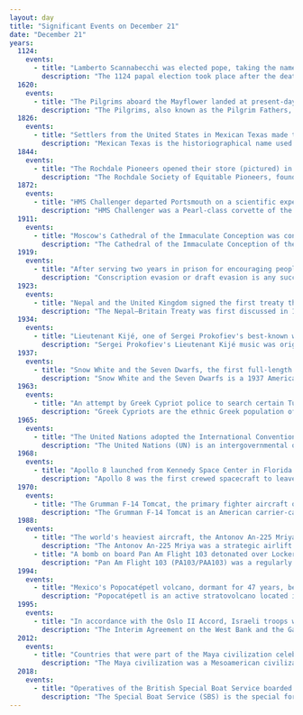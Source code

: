 ```yaml
---
layout: day
title: "Significant Events on December 21"
date: "December 21"
years:
  1124:
    events:
      - title: "Lamberto Scannabecchi was elected pope, taking the name Honorius II."
        description: "The 1124 papal election took place after the death of Pope Callixtus II on 13 December 1124. The election was characterised by a power struggle between Italian cardinals supported by the Pierleoni family and northern cardinals supported by the Frangipani family. On 16 December the cardinals elected Theobaldo Boccapecci, the cardinal-priest of Sant'Anastasia. He chose the name Celestine II. Before his consecration, however, an armed party of the Frangipani attacked and wounded the newly elected pope. In the following confusion the Bishop of Ostia Lamberto Scannabecchi, the Frangipani's candidate was proclaimed pope under the name Honorius II. After several days of factional fighting Celestine was abandoned by his supporters. However, Honorius would not accept the throne in this manner and resigned as well. He was immediately re-elected and consecrated on 21 December 1124."
  1620:
    events:
      - title: "The Pilgrims aboard the Mayflower landed at present-day Plymouth, Massachusetts, to establish the Plymouth Colony."
        description: "The Pilgrims, also known as the Pilgrim Fathers, were the English settlers who travelled to North America on the ship Mayflower and established the Plymouth Colony at what now is Plymouth, Massachusetts, United States. John Smith had named this territory New Plymouth in 1620, sharing the name of the Pilgrims' final departure port of Plymouth, Devon, England. The Pilgrims' leadership came from religious congregations of Brownists or Separatists who had fled religious persecution in England for the tolerance of 17th-century Holland in the Netherlands."
  1826:
    events:
      - title: "Settlers from the United States in Mexican Texas made the first attempt to secede from Mexico, establishing the short-lived Republic of Fredonia."
        description: "Mexican Texas is the historiographical name used to refer to the era of Texan history between 1821 and 1836, when it was part of Mexico. Mexico gained independence in 1821 after winning its war against Spain, which began in 1810. Initially, Mexican Texas operated similarly to Spanish Texas. Ratification of the 1824 Constitution of Mexico created a federal structure, and the province of Tejas was joined with the province of Coahuila to form the state of Coahuila y Tejas."
  1844:
    events:
      - title: "The Rochdale Pioneers opened their store (pictured) in Rochdale, England, forming the basis for the modern co-operative movement."
        description: "The Rochdale Society of Equitable Pioneers, founded in 1844, was an early consumers' co-operative, and one of the first to pay a patronage dividend, forming the basis for the modern co-operative movement. Although other co-operatives preceded it, the Rochdale Pioneers co-operative became the prototype for societies in Great Britain. The Rochdale Pioneers are most famous for designing the Rochdale Principles, a set of principles of co-operation, which provide the foundation for the principles on which co-ops around the world operate to this day. The model the Rochdale Pioneers used is a focus of study within co-operative economics."
  1872:
    events:
      - title: "HMS Challenger departed Portsmouth on a scientific expedition that laid the foundations of oceanography."
        description: "HMS Challenger was a Pearl-class corvette of the Royal Navy launched on 13 February 1858 at the Woolwich Dockyard."
  1911:
    events:
      - title: "Moscow's Cathedral of the Immaculate Conception was consecrated."
        description: "The Cathedral of the Immaculate Conception of the Holy Virgin Mary is a neo-Gothic Catholic church at Moscow's center, that serves as the cathedral of the Archdiocese of Moscow. Located in the Central Administrative Okrug, it is one of three Catholic churches in Moscow and the largest in Russia."
  1919:
    events:
      - title: "After serving two years in prison for encouraging people to resist military conscription, anarchist Emma Goldman was deported from the United States to Russia."
        description: "Conscription evasion or draft evasion is any successful attempt to elude a government-imposed obligation to serve in the military forces of one's nation. Sometimes draft evasion involves refusing to comply with the military draft laws of one's nation. Illegal draft evasion is said to have characterized every military conflict of the 20th and 21st centuries, in which at least one party of such conflict has enforced conscription. Such evasion is generally considered to be a criminal offense, and laws against it go back thousands of years."
  1923:
    events:
      - title: "Nepal and the United Kingdom signed the first treaty that defined the international status of Nepal as an independent and a sovereign nation."
        description: "The Nepal–Britain Treaty was first discussed in 1921 and the final treaty was signed on 21 December 1923 in Singha Durbar. The treaty was the first formal acknowledgement by the British that Nepal, as an independent nation, had the right to conduct its foreign policy in any way it saw fit and was considered to be “a great achievement of 25 years of Chandra Shumsher’s diplomacy.” The treaty was recorded in 1925 in the League of Nations."
  1934:
    events:
      - title: "Lieutenant Kijé, one of Sergei Prokofiev's best-known works, premiered."
        description: "Sergei Prokofiev's Lieutenant Kijé music was originally written to accompany the film of the same name, produced by the Belgoskino film studios in Leningrad in 1933–34 and released in March 1934. It was Prokofiev's first attempt at film music, and his first commission."
  1937:
    events:
      - title: "Snow White and the Seven Dwarfs, the first full-length cel-animated feature in film history, premiered at the Carthay Circle Theatre in Los Angeles."
        description: "Snow White and the Seven Dwarfs is a 1937 American animated musical fantasy film produced by Walt Disney Productions and released by RKO Radio Pictures. Based on the 1812 German fairy tale by the Brothers Grimm, the production was supervised by David Hand, and was directed by a team of sequence directors, including Perce Pearce, William Cottrell, Larry Morey, Wilfred Jackson, and Ben Sharpsteen. It is the first animated feature film produced in the United States and the first cel animated feature film."
  1963:
    events:
      - title: "An attempt by Greek Cypriot police to search certain Turkish Cypriot women in Nicosia escalated into island-wide violence, leading to 538 deaths and the displacement of nearly 27,000 people."
        description: "Greek Cypriots are the ethnic Greek population of Cyprus, forming the island's largest ethnolinguistic community. According to the 2011 census, 659,115 respondents recorded their ethnicity as Greek, forming almost 99% of the 667,398 Cypriot citizens and over 78% of the 840,407 total residents of the area controlled by the Republic of Cyprus. These figures do not include the 29,321 citizens of Greece residing in Cyprus, ethnic Greeks recorded as citizens of other countries, or the population of illegally occupied Northern Cyprus."
  1965:
    events:
      - title: "The United Nations adopted the International Convention on the Elimination of All Forms of Racial Discrimination, which 88 member states have since signed."
        description: "The United Nations (UN) is an intergovernmental organization that aims to maintain international peace and security, develop friendly relations among nations and countries, achieve international cooperation, and serve as a centre for coordinating the actions of member states. It is widely recognized as the world's largest international organization. The UN headquarters is located in New York City, in international territory with certain privileges extraterritorial to the United States, and has other offices in Geneva, Nairobi, Vienna, and The Hague, where the International Court of Justice is headquartered at the Peace Palace."
  1968:
    events:
      - title: "Apollo 8 launched from Kennedy Space Center in Florida on a trajectory to the Moon; its crew (pictured) became the first humans to visit another celestial body."
        description: "Apollo 8 was the first crewed spacecraft to leave Earth's gravitational sphere of influence, and the first human spaceflight to reach the Moon. The crew orbited the Moon ten times without landing and then returned to Earth. The three astronauts—Frank Borman, James Lovell, and William Anders—were the first humans to see and photograph the far side of the Moon and an Earthrise."
  1970:
    events:
      - title: "The Grumman F-14 Tomcat, the primary fighter aircraft of the U.S. Navy for nearly 30 years, made its first flight."
        description: "The Grumman F-14 Tomcat is an American carrier-capable supersonic, twin-engine, two-seat, twin-tail, all-weather-capable variable-sweep wing fighter aircraft. The Tomcat was developed for the United States Navy's Naval Fighter Experimental (VFX) program after the collapse of the General Dynamics-Grumman F-111B project. A large and well-equipped fighter, the F-14 was the first of the American Teen Series fighters, which were designed incorporating air combat experience against MiG fighters during the Vietnam War."
  1988:
    events:
      - title: "The world's heaviest aircraft, the Antonov An-225 Mriya, made its first flight."
        description: "The Antonov An-225 Mriya was a strategic airlift cargo aircraft designed and produced by the Antonov Design Bureau in the Soviet Union."
      - title: "A bomb on board Pan Am Flight 103 detonated over Lockerbie, Scotland, killing 270 people."
        description: "Pan Am Flight 103 (PA103/PAA103) was a regularly scheduled Pan Am transatlantic flight from Frankfurt to Detroit via a stopover in London and another in New York City. Shortly after 19-00 on 21 December 1988, the Boeing 747 'Clipper Maid of the Seas' was destroyed by a bomb while flying over the Scottish town of Lockerbie, killing all 243 passengers and 16 crew aboard. Large sections of the aircraft crashed in a residential street in Lockerbie, killing 11 residents. With a total of 270 fatalities, the event, which became known as the Lockerbie bombing, is the deadliest terrorist attack in the history of the United Kingdom."
  1994:
    events:
      - title: "Mexico's Popocatépetl volcano, dormant for 47 years, began erupting, and is now one of the nation's most active volcanoes."
        description: "Popocatépetl is an active stratovolcano located in the states of Puebla, Morelos, and Mexico in central Mexico. It lies in the eastern half of the Trans-Mexican Volcanic Belt. At 5,393 m (17,694 ft) it is the second highest peak in Mexico, after Citlaltépetl at 5,636 m (18,491 ft)."
  1995:
    events:
      - title: "In accordance with the Oslo II Accord, Israeli troops withdrew from Bethlehem in preparation for the transfer of control to the Palestinian National Authority."
        description: "The Interim Agreement on the West Bank and the Gaza Strip, commonly known as Oslo II or Oslo 2, was a key and complex agreement in the Israeli–Palestinian peace process. Because it was signed in Taba, Egypt, it is sometimes called the Taba Agreement. The Oslo Accords envisioned the establishment of a Palestinian interim self-government in the Palestinian territories. Oslo II created the Areas A, B and C in the West Bank. The Palestinian Authority was given some limited powers and responsibilities in the Areas A and B and a prospect of negotiations on a final settlement based on Security Council Resolutions 242 and 338. The Accord was officially signed on 28 September 1995."
  2012:
    events:
      - title: "Countries that were part of the Maya civilization celebrated the end-date of a 5,126-year-long cycle in the Mesoamerican Long Count calendar."
        description: "The Maya civilization was a Mesoamerican civilization that existed from antiquity to the early modern period. It is known by its ancient temples and glyphs (script). The Maya script is the most sophisticated and highly developed writing system in the pre-Columbian Americas. The civilization is also noted for its art, architecture, mathematics, calendar, and astronomical system."
  2018:
    events:
      - title: "Operatives of the British Special Boat Service boarded the container ship Grande Tema in the Thames Estuary to detain four stowaways who had threatened the crew."
        description: "The Special Boat Service (SBS) is the special forces unit of the United Kingdom's Royal Navy. The SBS can trace its origins back to the Second World War when the Army Special Boat Section was formed in 1940. After the Second World War, the Royal Navy formed special forces with several name changes—Special Boat Company was adopted in 1951 and re-designated as the Special Boat Squadron in 1974—until on 28 July 1987 when the unit was renamed as the Special Boat Service after assuming responsibility for maritime counter-terrorism. Most of the operations conducted by the SBS are highly classified, and are rarely commented on by the British government or the Ministry of Defence, owing to their sensitive nature."
---
```

